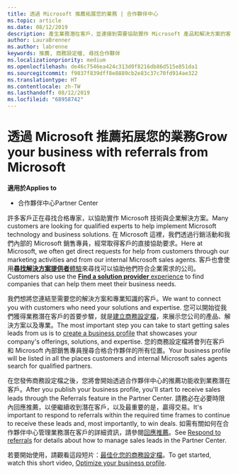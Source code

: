 ```yaml
---
title: 透過 Microsoft 推薦拓展您的業務 | 合作夥伴中心
ms.topic: article
ms.date: 08/12/2019
description: 產生業務潛在客戶，並連接到需要協助實作 Microsoft 產品和解決方案的客戶。
author: LauraBrenner
ms.author: labrenne
keywords: 推薦, 商務設定檔, 尋找合作夥伴
ms.localizationpriority: medium
ms.openlocfilehash: de46c7546ea424c313d0f8216db86d515e851da1
ms.sourcegitcommit: f9837f839dff8e8889cb2e83c37c70fd914ae322
ms.translationtype: HT
ms.contentlocale: zh-TW
ms.lasthandoff: 08/12/2019
ms.locfileid: "68958742"
---
```

<!-- FWLink:  https://go.microsoft.com/fwlink/?linkid=849775 (top of page) -->

# <a name="grow-your-business-with-referrals-from-microsoft"></a><span data-ttu-id="57d35-104">透過 Microsoft 推薦拓展您的業務</span><span class="sxs-lookup"><span data-stu-id="57d35-104">Grow your business with referrals from Microsoft</span></span>

<span data-ttu-id="57d35-105">**適用於**</span><span class="sxs-lookup"><span data-stu-id="57d35-105">**Applies to**</span></span>

-  <span data-ttu-id="57d35-106">合作夥伴中心</span><span class="sxs-lookup"><span data-stu-id="57d35-106">Partner Center</span></span>

<span data-ttu-id="57d35-107">許多客戶正在尋找合格專家，以協助實作 Microsoft 技術與企業解決方案。</span><span class="sxs-lookup"><span data-stu-id="57d35-107">Many customers are looking for qualified experts to help implement Microsoft technology and business solutions.</span></span> <span data-ttu-id="57d35-108">在 Microsoft 這裡，我們透過行銷活動和我們內部的 Microsoft 銷售專員，經常取得客戶的直接協助要求。</span><span class="sxs-lookup"><span data-stu-id="57d35-108">Here at Microsoft, we often get direct requests for help from customers through our marketing activities and from our internal Microsoft sales agents.</span></span> <span data-ttu-id="57d35-109">客戶也會使用[**尋找解決方案提供者**體驗](https://www.microsoft.com/solution-providers/search)來尋找可以協助他們符合企業需求的公司。</span><span class="sxs-lookup"><span data-stu-id="57d35-109">Customers also use the [**Find a solution provider** experience](https://www.microsoft.com/solution-providers/search) to find companies that can help them meet their business needs.</span></span> 

<span data-ttu-id="57d35-110">我們想將您連結至需要您的解決方案和專業知識的客戶。</span><span class="sxs-lookup"><span data-stu-id="57d35-110">We want to connect you with customers who need your solutions and expertise.</span></span> <span data-ttu-id="57d35-111">您可以開始從我們獲得業務潛在客戶的首要步驟，就是[建立商務設定檔](create-a-marketing-profile.md)，來展示您公司的產品、解決方案以及專業。</span><span class="sxs-lookup"><span data-stu-id="57d35-111">The most important step you can take to start getting sales leads from us is to [create a business profile](create-a-marketing-profile.md) that showcases your company's offerings, solutions, and expertise.</span></span> <span data-ttu-id="57d35-112">您的商務設定檔將會列在客戶和 Microsoft 內部銷售專員搜尋合格合作夥伴的所有位置。</span><span class="sxs-lookup"><span data-stu-id="57d35-112">Your business profile will be listed in all the places customers and internal Microsoft sales agents search for qualified partners.</span></span> 

 <span data-ttu-id="57d35-113">在您發佈商務設定檔之後，您將會開始透過合作夥伴中心的推薦功能收到業務潛在客戶。</span><span class="sxs-lookup"><span data-stu-id="57d35-113">After you publish your business profile, you'll start to receive sales leads through the Referrals feature in the Partner Center.</span></span> <span data-ttu-id="57d35-114">請務必在必要時限內回應推薦，以便繼續收到潛在客戶，以及最重要的是，贏得交易。</span><span class="sxs-lookup"><span data-stu-id="57d35-114">It's important to respond to referrals within the required time frames to continue to receive these leads and, most importantly, to win deals.</span></span> <span data-ttu-id="57d35-115">如需有關如何在合作夥伴中心管理業務潛在客戶的詳細資訊，請參閱[回應推薦](responding-to-referrals.md)。</span><span class="sxs-lookup"><span data-stu-id="57d35-115">See [Respond to referrals](responding-to-referrals.md) for details about how to manage sales leads in the Partner Center.</span></span>  

<span data-ttu-id="57d35-116">若要開始使用，請觀看這段短片：[最佳化您的商務設定檔](https://player.vimeo.com/video/252788046)。</span><span class="sxs-lookup"><span data-stu-id="57d35-116">To get started, watch this short video, [Optimize your business profile](https://player.vimeo.com/video/252788046).</span></span>  

<!-- 
*  [Analyze your business profile](analyze-your-marketing-profile.md) Regularly review and optimize your business profile to make sure you’re getting in front of your target customers.
-->

